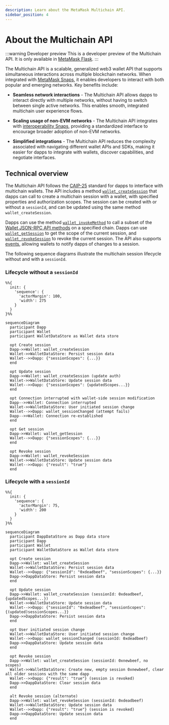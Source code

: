 ```yaml
---
description: Learn about the MetaMask Multichain API.
sidebar_position: 4
---
```


# About the Multichain API

:::warning Developer preview
This is a developer preview of the Multichain API.
It is only available in [MetaMask Flask](/snaps/get-started/install-flask).
:::

The Multichain API is a scalable, generalized web3 wallet API that supports simultaneous
interactions across multiple blockchain networks.
When integrated with [MetaMask Snaps](/snaps), it enables developers to interact with both popular
and emerging networks.
Key benefits include:

- **Seamless network interactions** - The Multichain API allows dapps to interact directly with
  multiple networks, without having to switch between single active networks.
  This enables smooth, integrated multichain user experience flows.

- **Scaling usage of non-EVM networks** - The Multichain API integrates with
  [interoperability Snaps](https://snaps.metamask.io/explore/), providing a standardized interface
  to encourage broader adoption of non-EVM networks.

- **Simplified integrations** - The Multichain API reduces the complexity associated with navigating
  different wallet APIs and SDKs, making it easier for dapps to integrate with wallets, discover
  capabilities, and negotiate interfaces.

## Technical overview

The Multichain API follows the [CAIP-25](https://github.com/ChainAgnostic/CAIPs/blob/main/CAIPs/caip-25.md)
standard for dapps to interface with multichain wallets.
The API includes a method [`wallet_createSession`](https://github.com/ChainAgnostic/CAIPs/blob/main/CAIPs/caip-25.md)
that dapps can call to create a multichain session with a wallet, with specified properties and
authorization scopes.
The session can be created with or without a `sessionId`, and can be updated using the same method
`wallet_createSession`.

Dapps can use the method [`wallet_invokeMethod`](https://github.com/ChainAgnostic/CAIPs/blob/main/CAIPs/caip-27.md)
to call a subset of the [Wallet JSON-RPC API methods](/wallet/reference/json-rpc-api) on a specified chain.
Dapps can use [`wallet_getSession`](https://github.com/ChainAgnostic/CAIPs/blob/main/CAIPs/caip-312.md)
to get the scope of the current session, and
[`wallet_revokeSession`](https://github.com/ChainAgnostic/CAIPs/blob/main/CAIPs/caip-285.md) to
revoke the current session.
The API also supports [events](../reference/multichain-api-events.md), allowing wallets to notify
dapps of changes to a session.

The following sequence diagrams illustrate the multichain session lifecycle without and with a `sessionId`.

### Lifecycle without a `sessionId`

```mermaid
%%{
  init: {
    'sequence': {
      'actorMargin': 100,
      'width': 275
    }
  }
}%%

sequenceDiagram
  participant Dapp
  participant Wallet
  participant WalletDataStore as Wallet data store
  
  opt Create session
  Dapp->>Wallet: wallet_createSession
  Wallet->>WalletDataStore: Persist session data
  Wallet-->>Dapp: {"sessionScopes": {...}}
  end
  
  opt Update session
  Dapp->>Wallet: wallet_createSession (update auth)
  Wallet->>WalletDataStore: Update session data
  Wallet-->>Dapp: {"sessionScopes": {updatedScopes...}}
  end
  
  opt Connection interrupted with wallet-side session modification
  Dapp-->>Wallet: Connection interrupted
  Wallet->>WalletDataStore: User initiated session change
  Wallet-->>Dapp: wallet_sessionChanged (attempt fails)
  Dapp-->>Wallet: Connection re-established
  end
  
  opt Get session
  Dapp->>Wallet: wallet_getSession
  Wallet-->>Dapp: {"sessionScopes": {...}}
  end

  opt Revoke session
  Dapp->>Wallet: wallet_revokeSession
  Wallet->>WalletDataStore: Update session data
  Wallet-->>Dapp: {"result": "true"}
  end
```

### Lifecycle with a `sessionId`

```mermaid
%%{
  init: {
    'sequence': {
      'actorMargin': 75,
      'width': 200
    }
  }
}%%

sequenceDiagram
  participant DappDataStore as Dapp data store
  participant Dapp
  participant Wallet
  participant WalletDataStore as Wallet data store
  
  opt Create session
  Dapp->>Wallet: wallet_createSession
  Wallet->>WalletDataStore: Persist session data
  Wallet-->>Dapp: {"sessionId": "0xdeadbeef", "sessionScopes": {...}}
  Dapp->>DappDataStore: Persist session data
  end
  
  opt Update session
  Dapp->>Wallet: wallet_createSession (sessionId: 0xdeadbeef, {updatedScopes...})
  Wallet->>WalletDataStore: Update session data
  Wallet-->>Dapp: {"sessionId": "0xdeadbeef", "sessionScopes": {(updated)sessionScopes...}}
  Dapp->>DappDataStore: Persist session data
  end
  
  opt User initiated session change
  Wallet->>WalletDataStore: User initiated session change
  Wallet-->>Dapp: wallet_sessionChanged (sessionId: 0xdeadbeef)
  Dapp->>DappDataStore: Update session data
  end
  
  opt Revoke session
  Dapp->>Wallet: wallet_createSession (sessionId: 0xnewbeef, no scopes)
  Wallet->>WalletDataStore: Create new, empty session 0xnewbeef, clear all older sessions with the same dapp
  Wallet-->>Dapp: {"result": "true"} (session is revoked)
  Dapp->>DappDataStore: Clear session data
  end
  
  alt Revoke session (alternate)
  Dapp->>Wallet: wallet_revokeSession (sessionId: 0xdeadbeef)
  Wallet->>WalletDataStore: Update session data
  Wallet-->>Dapp: {"result": "true"} (session is revoked)
  Dapp->>DappDataStore: Update session data
  end
```
